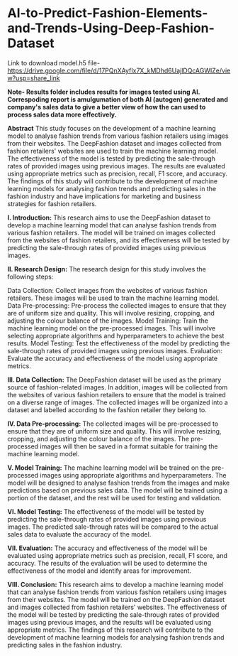 # AI-to-Predict-Fashion-Elements-and-Trends-Using-Deep-Fashion-Dataset

Link to download model.h5 file- https://drive.google.com/file/d/17PQnXAyfIx7X_kMDhd6UajlDQcAGWIZe/view?usp=share_link

**Note- Results folder includes results for images tested using AI. Correspoding report is amulgumation of both AI (autogen) generated and company's sales data to give a better view of how the can used to process sales data more effectively.**

**Abstract**
This study focuses on the development of a machine learning model to analyse fashion trends from various fashion retailers using images from their websites. The DeepFashion dataset and images collected from fashion retailers' websites are used to train the machine learning model. The effectiveness of the model is tested by predicting the sale-through rates of provided images using previous images. The results are evaluated using appropriate metrics such as precision, recall, F1 score, and accuracy. The findings of this study will contribute to the development of machine learning models for analysing fashion trends and predicting sales in the fashion industry and have implications for marketing and business strategies for fashion retailers.

**I. Introduction:**
This research aims to use the DeepFashion dataset to develop a machine learning model that can analyse fashion trends from various fashion retailers. The model will be trained on images collected from the websites of fashion retailers, and its effectiveness will be tested by predicting the sale-through rates of provided images using previous images.

**II. Research Design:**
The research design for this study involves the following steps:

Data Collection: Collect images from the websites of various fashion retailers. These images will be used to train the machine learning model.
Data Pre-processing: Pre-process the collected images to ensure that they are of uniform size and quality. This will involve resizing, cropping, and adjusting the colour balance of the images.
Model Training: Train the machine learning model on the pre-processed images. This will involve selecting appropriate algorithms and hyperparameters to achieve the best results.
Model Testing: Test the effectiveness of the model by predicting the sale-through rates of provided images using previous images.
Evaluation: Evaluate the accuracy and effectiveness of the model using appropriate metrics.

**III. Data Collection:**
The DeepFashion dataset will be used as the primary source of fashion-related images. In addition, images will be collected from the websites of various fashion retailers to ensure that the model is trained on a diverse range of images. The collected images will be organized into a dataset and labelled according to the fashion retailer they belong to.


**IV. Data Pre-processing:**
The collected images will be pre-processed to ensure that they are of uniform size and quality. This will involve resizing, cropping, and adjusting the colour balance of the images. The pre-processed images will then be saved in a format suitable for training the machine learning model.

**V. Model Training:**
The machine learning model will be trained on the pre-processed images using appropriate algorithms and hyperparameters. The model will be designed to analyse fashion trends from the images and make predictions based on previous sales data. The model will be trained using a portion of the dataset, and the rest will be used for testing and validation.

**VI. Model Testing:**
The effectiveness of the model will be tested by predicting the sale-through rates of provided images using previous images. The predicted sale-through rates will be compared to the actual sales data to evaluate the accuracy of the model.

**VII. Evaluation:**
The accuracy and effectiveness of the model will be evaluated using appropriate metrics such as precision, recall, F1 score, and accuracy. The results of the evaluation will be used to determine the effectiveness of the model and identify areas for improvement.

**VIII. Conclusion:**
This research aims to develop a machine learning model that can analyse fashion trends from various fashion retailers using images from their websites. The model will be trained on the DeepFashion dataset and images collected from fashion retailers' websites. The effectiveness of the model will be tested by predicting the sale-through rates of provided images using previous images, and the results will be evaluated using appropriate metrics. The findings of this research will contribute to the development of machine learning models for analysing fashion trends and predicting sales in the fashion industry.
